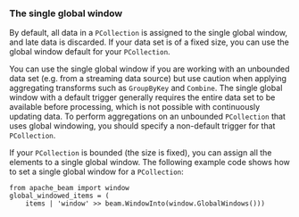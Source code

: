 <!--
Licensed under the Apache License, Version 2.0 (the "License");
you may not use this file except in compliance with the License.
You may obtain a copy of the License at

http://www.apache.org/licenses/LICENSE-2.0

Unless required by applicable law or agreed to in writing, software
distributed under the License is distributed on an "AS IS" BASIS,
WITHOUT WARRANTIES OR CONDITIONS OF ANY KIND, either express or implied.
See the License for the specific language governing permissions and
limitations under the License.
-->

### The single global window

By default, all data in a `PCollection` is assigned to the single global window, and late data is discarded. If your data set is of a fixed size, you can use the global window default for your `PCollection`.

You can use the single global window if you are working with an unbounded data set (e.g. from a streaming data source) but use caution when applying aggregating transforms such as `GroupByKey` and `Combine`. The single global window with a default trigger generally requires the entire data set to be available before processing, which is not possible with continuously updating data. To perform aggregations on an unbounded `PCollection` that uses global windowing, you should specify a non-default trigger for that `PCollection`.

If your `PCollection` is bounded (the size is fixed), you can assign all the elements to a single global window. The following example code shows how to set a single global window for a `PCollection`:

```
from apache_beam import window
global_windowed_items = (
    items | 'window' >> beam.WindowInto(window.GlobalWindows()))
```